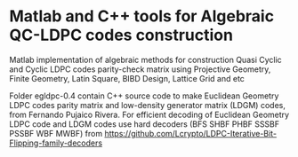 # Matlab and C++ tools for Algebraic QC-LDPC codes construction   
Matlab implementation of algebraic methods for construction Quasi Cyclic and Cyclic LDPC codes parity-check matrix using Projective Geometry, Finite Geometry, Latin Square, BIBD Design, Lattice Grid and etc



Folder  egldpc-0.4 contain C++ source code to make Euclidean Geometry LDPC codes parity matrix and low-density generator matrix (LDGM) codes, from Fernando Pujaico Rivera. For efficient decoding of Euclidean Geometry LDPC code and LDGM codes use hard decoders (BFS SHBF PHBF SSSBF PSSBF WBF MWBF) from https://github.com/Lcrypto/LDPC-Iterative-Bit-Flipping-family-decoders

 
